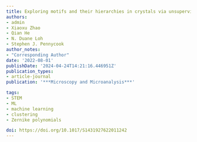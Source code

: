 ```yaml
---
title: Exploring motifs and their hierarchies in crystals via unsupervised learning
authors:
- admin
- Xiaoxu Zhao
- Qian He
- N. Duane Loh
- Stephen J. Pennycook
author_notes:
- "Corresponding Author"
date: '2022-08-01'
publishDate: '2024-04-24T14:21:16.446951Z'
publication_types:
- article-journal
publication: '***Microscopy and Microanalysis***'

tags:
- STEM
- ML
- machine learning
- clustering
- Zernike polynomials

doi: https://doi.org/10.1017/S1431927622011242
---
```

